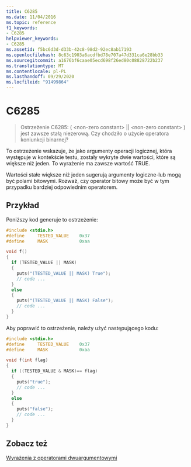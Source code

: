```yaml
---
title: C6285
ms.date: 11/04/2016
ms.topic: reference
f1_keywords:
- C6285
helpviewer_keywords:
- C6285
ms.assetid: f5bc6d3d-d33b-42c8-98d2-92ec8ab17193
ms.openlocfilehash: 8c63c1903a6acdfbd78e707a47d331ca6e28bb33
ms.sourcegitcommit: a1676bf6caae05ecd698f26ed80c08828722b237
ms.translationtype: MT
ms.contentlocale: pl-PL
ms.lasthandoff: 09/29/2020
ms.locfileid: "91499864"
---
```

# <a name="c6285"></a>C6285

> Ostrzeżenie C6285: ( \<non-zero constant> &#124;&#124; \<non-zero constant> ) jest zawsze stałą niezerową. Czy chodziło o użycie operatora koniunkcji binarnej?

To ostrzeżenie wskazuje, że jako argumenty operacji logicznej, która występuje w kontekście testu, zostały wykryte dwie wartości, które są większe niż jeden. To wyrażenie ma zawsze wartość TRUE.

Wartości stałe większe niż jeden sugerują argumenty logiczne-lub mogą być polami bitowymi. Rozważ, czy operator bitowy może być w tym przypadku bardziej odpowiednim operatorem.

## <a name="example"></a>Przykład

Poniższy kod generuje to ostrzeżenie:

```cpp
#include <stdio.h>
#define     TESTED_VALUE    0x37
#define     MASK            0xaa

void f()
{
  if (TESTED_VALUE || MASK)
  {
    puts("(TESTED_VALUE || MASK) True");
    // code ...
  }
  else
  {
    puts("(TESTED_VALUE || MASK) False");
    // code ...
  }
}
```

Aby poprawić to ostrzeżenie, należy użyć następującego kodu:

```cpp
#include <stdio.h>
#define     TESTED_VALUE    0x37
#define     MASK            0xaa

void f(int flag)
{
  if ((TESTED_VALUE & MASK)== flag)
  {
    puts("true");
    // code ...
  }
  else
  {
    puts("false");
    // code ...
  }
}
```

## <a name="see-also"></a>Zobacz też

[Wyrażenia z operatorami dwuargumentowymi](../cpp/expressions-with-binary-operators.md)
